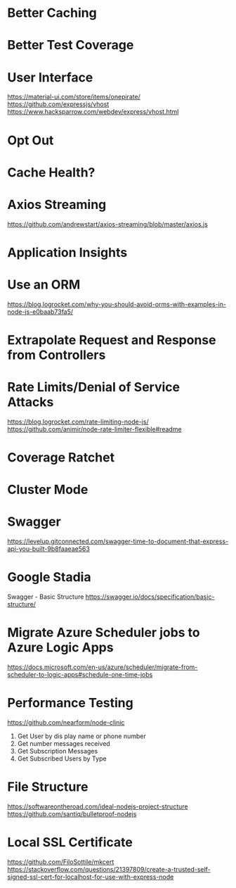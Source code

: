 # Better Caching
# Better Test Coverage
# User Interface
https://material-ui.com/store/items/onepirate/
https://github.com/expressjs/vhost
https://www.hacksparrow.com/webdev/express/vhost.html
# Opt Out
# Cache Health?
# Axios Streaming
https://github.com/andrewstart/axios-streaming/blob/master/axios.js
# Application Insights
# Use an ORM
https://blog.logrocket.com/why-you-should-avoid-orms-with-examples-in-node-js-e0baab73fa5/
# Extrapolate Request and Response from Controllers
# Rate Limits/Denial of Service Attacks
https://blog.logrocket.com/rate-limiting-node-js/
https://github.com/animir/node-rate-limiter-flexible#readme
# Coverage Ratchet
# Cluster Mode
# Swagger
https://levelup.gitconnected.com/swagger-time-to-document-that-express-api-you-built-9b8faaeae563
# Google Stadia
Swagger - Basic Structure
https://swagger.io/docs/specification/basic-structure/
# Migrate Azure Scheduler jobs to Azure Logic Apps
https://docs.microsoft.com/en-us/azure/scheduler/migrate-from-scheduler-to-logic-apps#schedule-one-time-jobs
# Performance Testing
https://github.com/nearform/node-clinic

1) Get User by dis
play name or phone number
2) Get number messages received
3) Get Subscription Messages
4) Get Subscribed Users by Type


# File Structure
https://softwareontheroad.com/ideal-nodejs-project-structure
https://github.com/santiq/bulletproof-nodejs

# Local SSL Certificate
https://github.com/FiloSottile/mkcert
https://stackoverflow.com/questions/21397809/create-a-trusted-self-signed-ssl-cert-for-localhost-for-use-with-express-node
